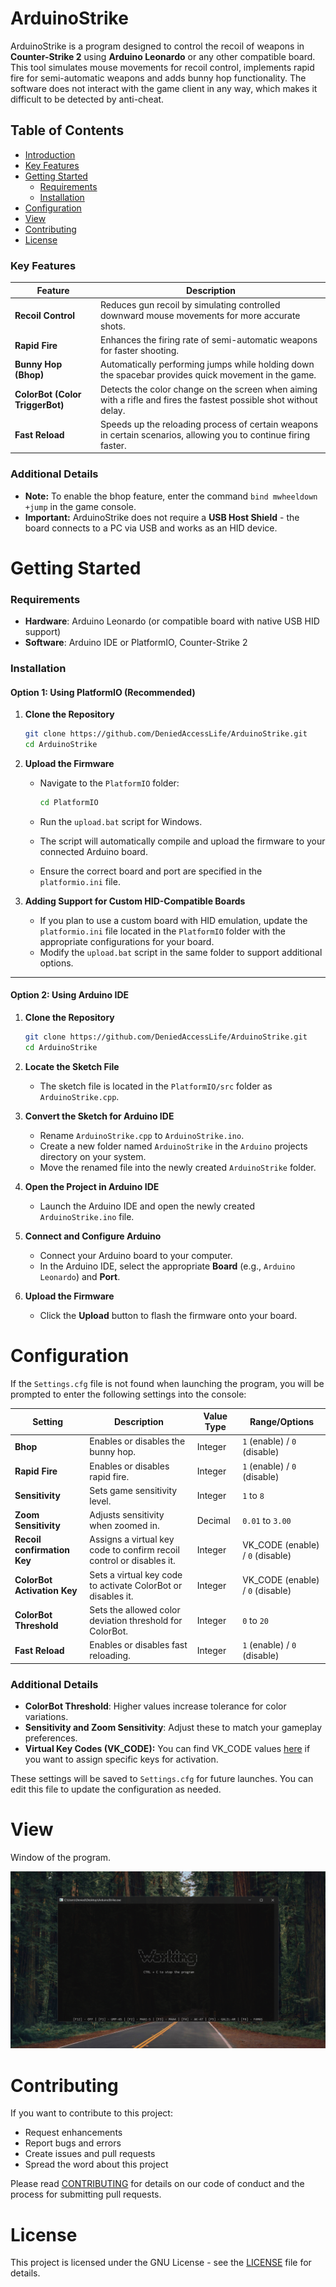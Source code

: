 # ArduinoStrike
ArduinoStrike is a program designed to control the recoil of weapons in **Counter-Strike 2** using **Arduino Leonardo** or any other compatible board. This tool simulates mouse movements for recoil control, implements rapid fire for semi-automatic weapons and adds bunny hop functionality. The software does not interact with the game client in any way, which makes it difficult to be detected by anti-cheat.

## Table of Contents
- [Introduction](#arduinostrike)
- [Key Features](#key-features)
- [Getting Started](#getting-started)
  - [Requirements](#requirements)
  - [Installation](#installation)
- [Configuration](#configuration)
- [View](#view)
- [Contributing](#contributing)
- [License](#license)

### Key Features
| Feature                   | Description                                                                                      |
|---------------------------|--------------------------------------------------------------------------------------------------|
| **Recoil Control**        | Reduces gun recoil by simulating controlled downward mouse movements for more accurate shots. |
| **Rapid Fire**            | Enhances the firing rate of semi-automatic weapons for faster shooting.                          |
| **Bunny Hop (Bhop)**      | Automatically performing jumps while holding down the spacebar provides quick movement in the game.     |
| **ColorBot (Color TriggerBot)** | Detects the color change on the screen when aiming with a rifle and fires the fastest possible shot without delay.        |
| **Fast Reload**            | Speeds up the reloading process of certain weapons in certain scenarios, allowing you to continue firing faster. |

### Additional Details
- **Note:** To enable the bhop feature, enter the command `bind mwheeldown +jump` in the game console.  
- **Important:** ArduinoStrike does not require a **USB Host Shield** - the board connects to a PC via USB and works as an HID device.

# Getting Started
### Requirements
- **Hardware**: Arduino Leonardo (or compatible board with native USB HID support)
- **Software**: Arduino IDE or PlatformIO, Counter-Strike 2

### Installation  

#### Option 1: Using PlatformIO (Recommended)  

1. **Clone the Repository**  
   ```bash  
   git clone https://github.com/DeniedAccessLife/ArduinoStrike.git  
   cd ArduinoStrike  
   ```  

2. **Upload the Firmware**  
   - Navigate to the `PlatformIO` folder:

     ```bash  
     cd PlatformIO  
     ```  
   - Run the `upload.bat` script for Windows.  
   - The script will automatically compile and upload the firmware to your connected Arduino board.  
   - Ensure the correct board and port are specified in the `platformio.ini` file.  

3. **Adding Support for Custom HID-Compatible Boards**  
   - If you plan to use a custom board with HID emulation, update the `platformio.ini` file located in the `PlatformIO` folder with the appropriate configurations for your board.  
   - Modify the `upload.bat` script in the same folder to support additional options.  

---

#### Option 2: Using Arduino IDE  

1. **Clone the Repository**  
   ```bash  
   git clone https://github.com/DeniedAccessLife/ArduinoStrike.git  
   cd ArduinoStrike  
   ```  

2. **Locate the Sketch File**  
   - The sketch file is located in the `PlatformIO/src` folder as `ArduinoStrike.cpp`.  

3. **Convert the Sketch for Arduino IDE**  
   - Rename `ArduinoStrike.cpp` to `ArduinoStrike.ino`.  
   - Create a new folder named `ArduinoStrike` in the `Arduino` projects directory on your system.  
   - Move the renamed file into the newly created `ArduinoStrike` folder.  

4. **Open the Project in Arduino IDE**  
   - Launch the Arduino IDE and open the newly created `ArduinoStrike.ino` file.  

5. **Connect and Configure Arduino**  
   - Connect your Arduino board to your computer.  
   - In the Arduino IDE, select the appropriate **Board** (e.g., `Arduino Leonardo`) and **Port**.  

6. **Upload the Firmware**  
   - Click the **Upload** button to flash the firmware onto your board.  

# Configuration
If the `Settings.cfg` file is not found when launching the program, you will be prompted to enter the following settings into the console:

| Setting               | Description                                                      | Value Type                 | Range/Options                    |
|-----------------------|------------------------------------------------------------------|----------------------------|----------------------------------|
| **Bhop**              | Enables or disables the bunny hop.                 | Integer                    | `1` (enable) / `0` (disable)     |
| **Rapid Fire**        | Enables or disables rapid fire.                                  | Integer                    | `1` (enable) / `0` (disable)     |
| **Sensitivity**       | Sets game sensitivity level.                                     | Integer                    | `1` to `8`                       |
| **Zoom Sensitivity**  | Adjusts sensitivity when zoomed in.                              | Decimal                    | `0.01` to `3.00`                 |
| **Recoil confirmation Key**  | Assigns a virtual key code to confirm recoil control or disables it.      | Integer                    | VK_CODE (enable) / `0` (disable) |
| **ColorBot Activation Key** | Sets a virtual key code to activate ColorBot or disables it. | Integer                  | VK_CODE (enable) / `0` (disable) |
| **ColorBot Threshold** | Sets the allowed color deviation threshold for ColorBot.       | Integer                     | `0` to `20`                      |
| **Fast Reload**        | Enables or disables fast reloading.                             | Integer                     | `1` (enable) / `0` (disable)     |

### Additional Details
- **ColorBot Threshold**: Higher values increase tolerance for color variations.
- **Sensitivity and Zoom Sensitivity**: Adjust these to match your gameplay preferences.
- **Virtual Key Codes (VK_CODE):** You can find VK_CODE values [here](https://learn.microsoft.com/en-us/windows/win32/inputdev/virtual-key-codes) if you want to assign specific keys for activation.

These settings will be saved to `Settings.cfg` for future launches. You can edit this file to update the configuration as needed.

# View
Window of the program.

![alt text](https://raw.githubusercontent.com/DeniedAccessLife/ArduinoStrike/master/view.png)

# Contributing
If you want to contribute to this project:
- Request enhancements
- Report bugs and errors
- Create issues and pull requests
- Spread the word about this project

Please read [CONTRIBUTING](CONTRIBUTING.md) for details on our code of conduct and the process for submitting pull requests.

# License
This project is licensed under the GNU License - see the [LICENSE](LICENSE) file for details.
